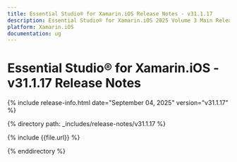 ```yaml
---
title: Essential Studio® for Xamarin.iOS Release Notes - v31.1.17
description: Essential Studio® for Xamarin.iOS 2025 Volume 3 Main Release - Release Notes - v31.1.17
platform: Xamarin.iOS
documentation: ug
---
```


# Essential Studio® for Xamarin.iOS - v31.1.17 Release Notes 

{% include release-info.html date="September 04, 2025"  version="v31.1.17" %}

{% directory path: _includes/release-notes/v31.1.17 %}

{% include {{file.url}} %}

{% enddirectory %}